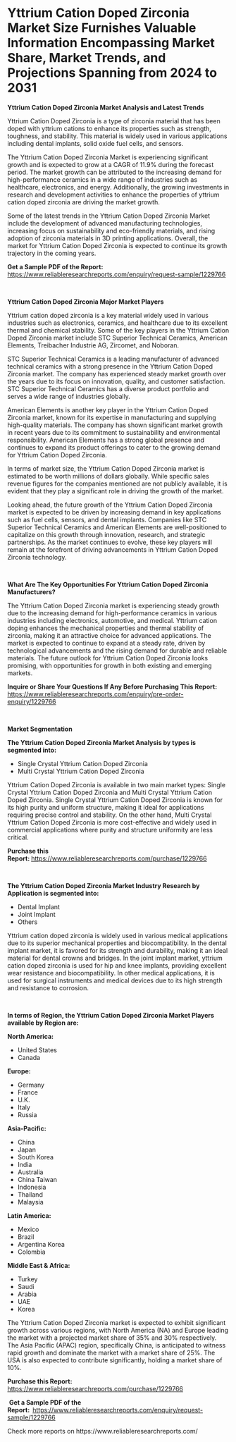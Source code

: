 <p><h1>Yttrium Cation Doped Zirconia Market Size Furnishes Valuable Information Encompassing Market Share, Market Trends, and Projections Spanning from 2024 to 2031</h1></p><p><strong>Yttrium Cation Doped Zirconia Market Analysis and Latest Trends</strong></p>
<p><p>Yttrium Cation Doped Zirconia is a type of zirconia material that has been doped with yttrium cations to enhance its properties such as strength, toughness, and stability. This material is widely used in various applications including dental implants, solid oxide fuel cells, and sensors.</p><p>The Yttrium Cation Doped Zirconia Market is experiencing significant growth and is expected to grow at a CAGR of 11.9% during the forecast period. The market growth can be attributed to the increasing demand for high-performance ceramics in a wide range of industries such as healthcare, electronics, and energy. Additionally, the growing investments in research and development activities to enhance the properties of yttrium cation doped zirconia are driving the market growth.</p><p>Some of the latest trends in the Yttrium Cation Doped Zirconia Market include the development of advanced manufacturing technologies, increasing focus on sustainability and eco-friendly materials, and rising adoption of zirconia materials in 3D printing applications. Overall, the market for Yttrium Cation Doped Zirconia is expected to continue its growth trajectory in the coming years.</p></p>
<p><strong>Get a Sample PDF of the Report:&nbsp;</strong> <a href="https://www.reliableresearchreports.com/enquiry/request-sample/1229766">https://www.reliableresearchreports.com/enquiry/request-sample/1229766</a></p>
<p>&nbsp;</p>
<p><strong>Yttrium Cation Doped Zirconia Major Market Players</strong></p>
<p><p>Yttrium cation doped zirconia is a key material widely used in various industries such as electronics, ceramics, and healthcare due to its excellent thermal and chemical stability. Some of the key players in the Yttrium Cation Doped Zirconia market include STC Superior Technical Ceramics, American Elements, Treibacher Industrie AG, Zircomet, and Noboran.</p><p>STC Superior Technical Ceramics is a leading manufacturer of advanced technical ceramics with a strong presence in the Yttrium Cation Doped Zirconia market. The company has experienced steady market growth over the years due to its focus on innovation, quality, and customer satisfaction. STC Superior Technical Ceramics has a diverse product portfolio and serves a wide range of industries globally.</p><p>American Elements is another key player in the Yttrium Cation Doped Zirconia market, known for its expertise in manufacturing and supplying high-quality materials. The company has shown significant market growth in recent years due to its commitment to sustainability and environmental responsibility. American Elements has a strong global presence and continues to expand its product offerings to cater to the growing demand for Yttrium Cation Doped Zirconia.</p><p>In terms of market size, the Yttrium Cation Doped Zirconia market is estimated to be worth millions of dollars globally. While specific sales revenue figures for the companies mentioned are not publicly available, it is evident that they play a significant role in driving the growth of the market.</p><p>Looking ahead, the future growth of the Yttrium Cation Doped Zirconia market is expected to be driven by increasing demand in key applications such as fuel cells, sensors, and dental implants. Companies like STC Superior Technical Ceramics and American Elements are well-positioned to capitalize on this growth through innovation, research, and strategic partnerships. As the market continues to evolve, these key players will remain at the forefront of driving advancements in Yttrium Cation Doped Zirconia technology.</p></p>
<p>&nbsp;</p>
<p><strong>What Are The Key Opportunities For Yttrium Cation Doped Zirconia Manufacturers?</strong></p>
<p><p>The Yttrium Cation Doped Zirconia market is experiencing steady growth due to the increasing demand for high-performance ceramics in various industries including electronics, automotive, and medical. Yttrium cation doping enhances the mechanical properties and thermal stability of zirconia, making it an attractive choice for advanced applications. The market is expected to continue to expand at a steady rate, driven by technological advancements and the rising demand for durable and reliable materials. The future outlook for Yttrium Cation Doped Zirconia looks promising, with opportunities for growth in both existing and emerging markets.</p></p>
<p><strong>Inquire or Share Your Questions If Any Before Purchasing This Report:</strong> <a href="https://www.reliableresearchreports.com/enquiry/pre-order-enquiry/1229766">https://www.reliableresearchreports.com/enquiry/pre-order-enquiry/1229766</a></p>
<p>&nbsp;</p>
<p><strong>Market Segmentation</strong></p>
<p><strong>The Yttrium Cation Doped Zirconia Market Analysis by types is segmented into:</strong></p>
<p><ul><li>Single Crystal Yttrium Cation Doped Zirconia</li><li>Multi Crystal Yttrium Cation Doped Zirconia</li></ul></p>
<p><p>Yttrium Cation Doped Zirconia is available in two main market types: Single Crystal Yttrium Cation Doped Zirconia and Multi Crystal Yttrium Cation Doped Zirconia. Single Crystal Yttrium Cation Doped Zirconia is known for its high purity and uniform structure, making it ideal for applications requiring precise control and stability. On the other hand, Multi Crystal Yttrium Cation Doped Zirconia is more cost-effective and widely used in commercial applications where purity and structure uniformity are less critical.</p></p>
<p><strong>Purchase this Report:&nbsp;</strong><a href="https://www.reliableresearchreports.com/purchase/1229766">https://www.reliableresearchreports.com/purchase/1229766</a></p>
<p>&nbsp;</p>
<p><strong>The Yttrium Cation Doped Zirconia Market Industry Research by Application is segmented into:</strong></p>
<p><ul><li>Dental Implant</li><li>Joint Implant</li><li>Others</li></ul></p>
<p><p>Yttrium cation doped zirconia is widely used in various medical applications due to its superior mechanical properties and biocompatibility. In the dental implant market, it is favored for its strength and durability, making it an ideal material for dental crowns and bridges. In the joint implant market, yttrium cation doped zirconia is used for hip and knee implants, providing excellent wear resistance and biocompatibility. In other medical applications, it is used for surgical instruments and medical devices due to its high strength and resistance to corrosion.</p></p>
<p>&nbsp;</p>
<p><strong>In terms of Region, the Yttrium Cation Doped Zirconia Market Players available by Region are:</strong></p>
<p>
    <p> <strong> North America: </strong>
        <ul>
            <li>United States</li>
            <li>Canada</li>
        </ul>
        </p> 
    <p> <strong> Europe: </strong>
        <ul>
            <li>Germany</li>
            <li>France</li>
            <li>U.K.</li>
            <li>Italy</li>
            <li>Russia</li>
        </ul>
        </p> 
    <p> <strong> Asia-Pacific: </strong>
        <ul>
            <li>China</li>
            <li>Japan</li>
            <li>South Korea</li>
            <li>India</li>
            <li>Australia</li>
            <li>China Taiwan</li>
            <li>Indonesia</li>
            <li>Thailand</li>
            <li>Malaysia</li>
        </ul>
        </p> 
    <p> <strong> Latin America: </strong>
        <ul>
            <li>Mexico</li>
            <li>Brazil</li>
            <li>Argentina Korea</li>
            <li>Colombia</li>
        </ul>
        </p> 
    <p> <strong> Middle East & Africa: </strong>
        <ul>
            <li>Turkey</li>
            <li>Saudi</li>
            <li>Arabia</li>
            <li>UAE</li>
            <li>Korea</li>
        </ul>
    </p>
    </p>
<p><p>The Yttrium Cation Doped Zirconia market is expected to exhibit significant growth across various regions, with North America (NA) and Europe leading the market with a projected market share of 35% and 30% respectively. The Asia Pacific (APAC) region, specifically China, is anticipated to witness rapid growth and dominate the market with a market share of 25%. The USA is also expected to contribute significantly, holding a market share of 10%.</p></p>
<p><strong>Purchase this Report: </strong><a href="https://www.reliableresearchreports.com/purchase/1229766">https://www.reliableresearchreports.com/purchase/1229766</a></p>
<p>&nbsp;<strong>Get a Sample PDF of the Report:&nbsp;&nbsp;</strong><a href="https://www.reliableresearchreports.com/enquiry/request-sample/1229766">https://www.reliableresearchreports.com/enquiry/request-sample/1229766</a></p>
<p><strong></strong></p>
<p>Check more reports on https://www.reliableresearchreports.com/</p>